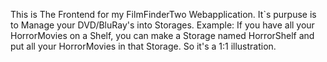 This is The Frontend for my FilmFinderTwo Webapplication. 
It`s purpuse is to Manage your DVD/BluRay's into Storages.
Example: If you have all your HorrorMovies on a Shelf, you can make a Storage named HorrorShelf and put all your HorrorMovies in that Storage. 
So it's a 1:1 illustration.
